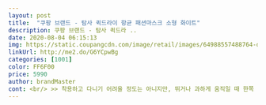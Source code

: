 ```yaml
---
layout: post 
title:  "쿠팡 브랜드 - 탐사 퀵드라이 항균 패션마스크 소형 화이트" 
description: 쿠팡 브랜드 - 탐사 퀵드라 ..
date: 2020-08-04 06:15:13 
img: https://static.coupangcdn.com/image/retail/images/64988557488764-deaae4c4-09a5-4134-a88c-931e1b383188.jpg 
linkUrl: http://me2.do/G6YCpwBg 
categories: [1001] 
color: FF6F00 
price: 5990 
author: brandMaster 
cont: <br/> >> 착용하고 다니기 어려울 정도는 아니지만, 뛰거나 과하게 움직일 때 한쪽 귀걸이 부분이 쉽게 빠진다고 합니다.<br/><br/>++하얀색이라 때는 많이 탈것같아요<br/><br/> - 가 착용하기 좋은 사이즈입니다.<br/><br/><br/> - 간혹 저렴이 새 마스크에서 나는 시큼털털한 화학 냄새가 없어서 좋습니다.<br/><br/><br/> - 겉은 비닐, 내부는 얇은 종이 패키지가 있습니다.<br/><br/><br/> - 귀걸이 부분이 잘 빠진다고 합니다.<br/><br/><br/> - 디자인은 요즘 나오는 밀착형 마스크와 큰 차이 없습니다.<br/><br/><br/> - 마스크 1개만 깔끔하게 들어있습니다.<br/><br/><br/> - 마스크 마감이 전체적으로 튼튼합니다.<br/><br/><br/> - 아이 얼굴을 확실히 잘 가려줍니다.<br/><br/><br/> - 하루 종일 착용했는데, 보풀이나 피부 접촉면이 간지러운 알레르기 반응이 없다고 합니다.<br/><br/>1) 장점<br/>1.<br/> 패키지 및 구성<br/>2) 단점<br/>2.<br/> 소재 및 디자인<br/> 
---
```

 
